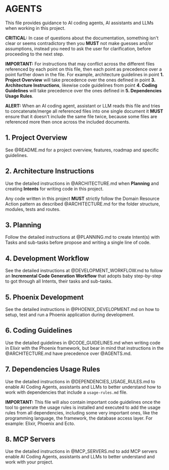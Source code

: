 # AGENTS

This file provides guidance to AI coding agents, AI assistants and LLMs when working  in this project.

**CRITICAL:** In case of questions about the documentation, something isn't clear or seems contradictory then you **MUST** not make guesses and/or assumptions, instead you need to ask the user for clarification, before proceeding to the next step.

**IMPORTANT:** For instructions that may conflict across the different files referenced by each point on this file, then each point as precedence over a point further down in the file. For example, architecture guidelines in point **1. Project Overview** will take precedence over the ones defined in point **3. Architecture Instructions**, likewise code guidelines from point **4. Coding Guidelines** will take precedence over the ones defined in **5. Dependencies Usage Rules**.

**ALERT:** When an AI coding agent, assistant or LLM reads this file and tries to concatenate/merge all referenced files into one single document it **MUST** ensure that it doesn't include the same file twice, because some files are referenced more then once across the included documents. 

## 1. Project Overview

See @README.md for a project overview, features, roadmap and specific guidelines.

## 2. Architecture Instructions

Use the detailed instructions in @ARCHITECTURE.md when **Planning** and creating **Intents** for writing code in this project. 

Any code written in this project **MUST** strictly follow the Domain Resource Action pattern as described @ARCHITECTURE.md for the folder structure, modules, tests and routes.

## 3. Planning

Follow the detailed instructions at @PLANNING.md to create Intent(s) with Tasks and sub-tasks before propose and writing a single line of code.

## 4. Development Workflow

See the detailed instructions at @DEVELOPMENT_WORKFLOW.md to follow an **Incremental Code Generation Workflow** that adopts baby step-by-step to got through all Intents, their tasks and sub-tasks.

## 5. Phoenix Development

See the detailed instructions in @PHOENIX_DEVELOPMENT.md on how to setup, test and run a Phoenix application during development.

## 6. Coding Guidelines

Use the detailed guidelines in @CODE_GUIDELINES.md when writing code in Elixir with the Phoenix framework, but bear in mind that instructions in the @ARCHITECTURE.md have precedence over @AGENTS.md.

## 7. Dependencies Usage Rules

Use the detailed instructions in @DEPENDENCIES_USAGE_RULES.md to enable AI Coding Agents, assistants and LLMs to better understand how to work with dependencies that include a `usage-rules.md` file. 

**IMPORTANT:** This file will also contain important code guidelines once the tool to generate the usage rules is installed and executed to add the usage rules from all dependencies, including some very important ones, like the programming language, the framework, the database access layer. For example: Elixir, Phoenix and Ecto.

## 8. MCP Servers

Use the detailed instructions in @MCP_SERVERS.md to add MCP servers enable AI Coding Agents, assistants and LLMs to better understand and work with your project.


